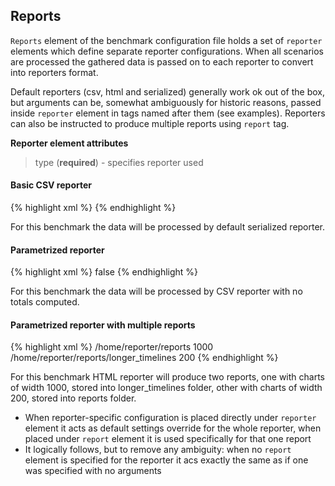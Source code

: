 ---
---

Reports
-------

`Reports` element of the benchmark configuration file holds a set of `reporter` elements which define separate reporter configurations. When all scenarios are processed the gathered data is passed on to each reporter to convert into reporters format.  
  
Default reporters (csv, html and serialized) generally work ok out of the box, but arguments can be, somewhat ambiguously for historic reasons, passed inside `reporter` element in tags named after them (see examples). Reporters can also be instructed to produce multiple reports using `report` tag.

**Reporter element attributes**
> type (**required**) - specifies reporter used

#### Basic CSV reporter

{% highlight xml %}
    <reports xmlns="urn:radargun:reporters:reporter-default:3.0">
      <reporter type="serialized"/>
    </reports>
{% endhighlight %}

For this benchmark the data will be processed by default serialized reporter.

#### Parametrized reporter

{% highlight xml %}
    <reports xmlns="urn:radargun:reporters:reporter-default:3.0">
      <reporter type="csv">
        <csv>
          <compute-total>false</compute-total>
        </csv>
      </reporter>
    </reports>
{% endhighlight %}

For this benchmark the data will be processed by CSV reporter with no totals computed.

#### Parametrized reporter with multiple reports

{% highlight xml %}
    <reports xmlns="urn:radargun:reporters:reporter-default:3.0">
      <reporter type="html">
        <html>
          <target-dir>/home/reporter/reports</target-dir>
        </html>
        <report>
          <html>
            <timeline>
              <chart-width>1000</chart-width>
            </timeline>
            <target-dir>/home/reporter/reports/longer_timelines</target-dir>
          </html>
        </report>
        <report>
          <html>
            <timeline>
              <chart-width>200</chart-width>
            </timeline>
          </html>
        </report>
      </reporter>
    </reports>
{% endhighlight %}

For this benchmark HTML reporter will produce two reports, one with charts of width 1000, stored into longer_timelines folder, other with charts of width 200, stored into reports folder.

* When reporter-specific configuration is placed directly under `reporter` element it acts as default settings override for the whole reporter, when placed under `report` element it is used specifically for that one report
* It logically follows, but to remove any ambiguity: when no `report` element is specified for the reporter it acs exactly the same as if one was specified with no arguments

